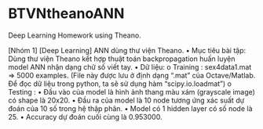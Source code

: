 # BTVNtheanoANN
Deep Learning Homework using Theano.

[Nhóm 1] [Deep Learning] ANN dùng thư viện Theano.
•	Mục tiêu bài tập: Dùng thư viện Theano kết hợp thuật toán backpropagation huấn luyện model ANN nhận dạng chữ số viết tay.
•	Dữ liệu:
o	Training : sex4data1.mat => 5000 examples. (File này được lưu ở định dạng “.mat” của Octave/Matlab. Để đọc dữ liệu trong python, ta sẽ sử dụng hàm “scipy.io.loadmat”)
o	Testing : 
•	Đầu vào của model là hình ảnh thang màu xám (grayscale image) có shape là 20x20.
•	Đầu ra của model là 10 node tương ứng xác suất dự đoán của 10 số trong hệ thập phân.
•	Model có 1 hidden layer có số node là 25.
•	Accuracy dự đoán cuối cùng là 0.953000.
